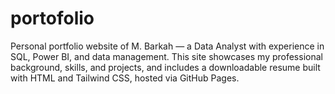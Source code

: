 # portofolio
Personal portfolio website of M. Barkah — a Data Analyst with experience in SQL, Power BI, and data management. This site showcases my professional background, skills, and projects, and includes a downloadable resume built with HTML and Tailwind CSS, hosted via GitHub Pages.
